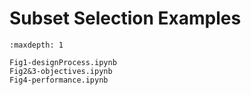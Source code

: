 # Subset Selection Examples

```{toctree}
:maxdepth: 1

Fig1-designProcess.ipynb
Fig2&3-objectives.ipynb
Fig4-performance.ipynb
```